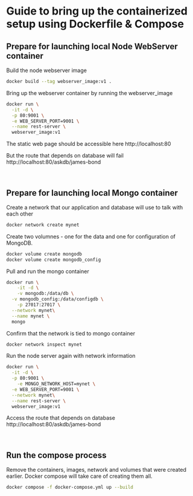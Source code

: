 # Guide to bring up the containerized setup using Dockerfile & Compose

## Prepare for launching local Node WebServer container

Build the node webserver image
```bash
docker build --tag webserver_image:v1 .
```

Bring up the webserver container by running the webserver_image
```bash
docker run \
  -it -d \
  -p 80:9001 \
  -e WEB_SERVER_PORT=9001 \
  --name rest-server \
  webserver_image:v1
```

The static web page should be accessible here http://localhost:80

But the route that depends on database will fail http://localhost:80/askdb/james-bond

<br/>

## Prepare for launching local Mongo container

Create a network that our application and database will use to talk with each other
```bash
docker network create mynet
```

Create two volumnes - one for the data and one for configuration of MongoDB.
```bash
docker volume create mongodb
docker volume create mongodb_config
```

Pull and run the mongo container  
```bash
docker run \
	-it -d \
	-v mongodb:/data/db \
  -v mongodb_config:/data/configdb \
 	-p 27017:27017 \
  --network mynet\
  --name mynet \
  mongo
```

Confirm that the network is tied to mongo container
```bash
docker network inspect mynet
```

Run the node server again with network information
```bash
docker run \
  -it -d \
  -p 80:9001 \
	-e MONGO_NETWORK_HOST=mynet \
  -e WEB_SERVER_PORT=9001 \
  --network mynet\
  --name rest-server \
  webserver_image:v1
```

Access the route that depends on database http://localhost:80/askdb/james-bond

<br/>

## Run the compose process
Remove the containers, images, network and volumes that were created earlier. Docker compose will take care of creating them all.
```bash
docker compose -f docker-compose.yml up --build
```
